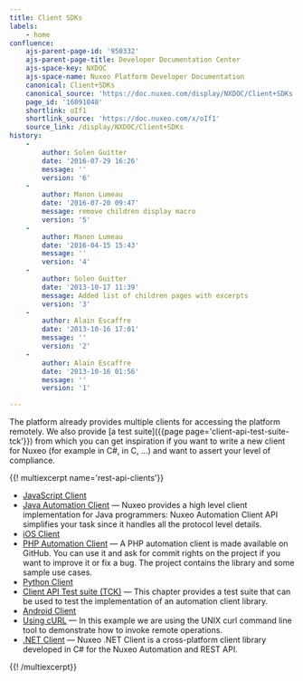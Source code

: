 ```yaml
---
title: Client SDKs
labels:
    - home
confluence:
    ajs-parent-page-id: '950332'
    ajs-parent-page-title: Developer Documentation Center
    ajs-space-key: NXDOC
    ajs-space-name: Nuxeo Platform Developer Documentation
    canonical: Client+SDKs
    canonical_source: 'https://doc.nuxeo.com/display/NXDOC/Client+SDKs'
    page_id: '16091040'
    shortlink: oIf1
    shortlink_source: 'https://doc.nuxeo.com/x/oIf1'
    source_link: /display/NXDOC/Client+SDKs
history:
    - 
        author: Solen Guitter
        date: '2016-07-29 16:26'
        message: ''
        version: '6'
    - 
        author: Manon Lumeau
        date: '2016-07-20 09:47'
        message: remove children display macro
        version: '5'
    - 
        author: Manon Lumeau
        date: '2016-04-15 15:43'
        message: ''
        version: '4'
    - 
        author: Solen Guitter
        date: '2013-10-17 11:39'
        message: Added list of children pages with excerpts
        version: '3'
    - 
        author: Alain Escaffre
        date: '2013-10-16 17:01'
        message: ''
        version: '2'
    - 
        author: Alain Escaffre
        date: '2013-10-16 01:56'
        message: ''
        version: '1'

---
```

The platform already provides multiple clients for accessing the platform remotely.&nbsp;We also provide [a test suite]({{page page='client-api-test-suite-tck'}}) from which you can get inspiration if you want to write a new client for Nuxeo (for example in C#, in C, ...) and want to assert your level of compliance.

{{! multiexcerpt name='rest-api-clients'}}

*   [JavaScript Client](https://doc.nuxeo.com/display/NXDOC/JavaScript+Client)
*   [Java Automation Client](https://doc.nuxeo.com/display/NXDOC/Java+Automation+Client)&nbsp;&mdash;&nbsp;<span class="smalltext">Nuxeo provides a high level client implementation for Java programmers: Nuxeo Automation Client API simplifies your task since it handles all the protocol level details.</span>
*   [iOS Client](https://doc.nuxeo.com/display/NXDOC/iOS+Client)
*   [PHP Automation Client](https://doc.nuxeo.com/display/NXDOC/PHP+Automation+Client)&nbsp;&mdash;&nbsp;<span class="smalltext">A PHP automation client is made available on GitHub. You can use it and ask for commit rights on the project if you want to improve it or fix a bug. The project contains the library and some sample use cases.</span>
*   [Python Client](https://doc.nuxeo.com/display/NXDOC/Python+Client)
*   [Client API Test suite (TCK)](https://doc.nuxeo.com/pages/viewpage.action?pageId=14255551)&nbsp;&mdash;&nbsp;<span class="smalltext">This chapter provides a test suite that can be used to test the implementation of an automation client library.</span>
*   [Android Client](https://doc.nuxeo.com/display/NXDOC/Android+Client)
*   [Using cURL](https://doc.nuxeo.com/display/NXDOC/Using+cURL)&nbsp;&mdash;&nbsp;<span class="smalltext">In this example we are using the UNIX curl command line tool to demonstrate how to invoke remote operations.</span>
*   [.NET Client](https://doc.nuxeo.com/display/NXDOC/.NET+Client)&nbsp;&mdash;&nbsp;<span class="smalltext">Nuxeo .NET Client is a cross-platform client library developed in C# for the Nuxeo Automation and REST API.</span>

{{! /multiexcerpt}}